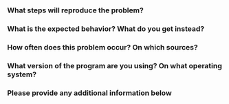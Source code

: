 ### What steps will reproduce the problem?




### What is the expected behavior? What do you get instead?




### How often does this problem occur? On which sources?




### What version of the program are you using? On what operating system?




### Please provide any additional information below

